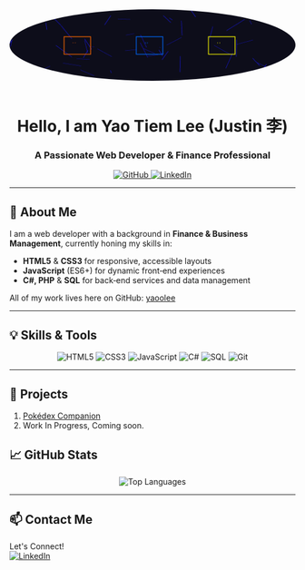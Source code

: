 <div align="center">
  <img src="https://github.com/yaoolee/yaoolee/blob/main/ced1f4a1-ada3-447b-9f8c-3f052bbb51a9.png" width="900" style="border-radius:50%; margin-bottom:1rem;"/>
  <h1>Hello, I am Yao Tiem Lee (Justin 李)</h1>
  <h3>A Passionate Web Developer & Finance Professional</h3>
  <p>
    <a href="https://github.com/yaoolee">
      <img src="https://img.shields.io/badge/GitHub-yaoolee-181717?style=for-the-badge&logo=github" alt="GitHub"/>
    </a>
    <a href="https://linkedin.com/in/yao-tiem-lee">
      <img src="https://img.shields.io/badge/LinkedIn-Yao%20Tiem%20Lee-0A66C2?style=for-the-badge&logo=linkedin" alt="LinkedIn"/>
    </a>
  </p>
</div>

---

## 📖 About Me
I am a web developer with a background in **Finance & Business Management**, currently honing my skills in:
- **HTML5** & **CSS3** for responsive, accessible layouts  
- **JavaScript** (ES6+) for dynamic front‑end experiences  
- **C#, PHP** & **SQL** for back‑end services and data management  

All of my work lives here on GitHub: [yaoolee](https://github.com/yaoolee)

---

## 💡 Skills & Tools

<p align="center">
  <img alt="HTML5" src="https://img.shields.io/badge/HTML5-E34F26?style=for-the-badge&logo=html5" />
  <img alt="CSS3" src="https://img.shields.io/badge/CSS3-1572B6?style=for-the-badge&logo=css3" />
  <img alt="JavaScript" src="https://img.shields.io/badge/JavaScript-F7DF1E?style=for-the-badge&logo=javascript" />
  <img alt="C#" src="https://img.shields.io/badge/C%23-239120?style=for-the-badge&logo=c-sharp" />
  <img alt="SQL" src="https://img.shields.io/badge/SQL-CC2927?style=for-the-badge&logo=postgresql" />
  <img alt="Git" src="https://img.shields.io/badge/Git-F05032?style=for-the-badge&logo=git" />
</p>

---

## 📁 Projects
1. [Pokédex Companion](https://yaoolee.github.io/pet-project/)
2. Work In Progress, Coming soon.

## 📈 GitHub Stats

<p align="center">
  <img src="https://github-readme-stats.vercel.app/api/top-langs?username=yaoolee&show_icons=true&theme=tokyonight&layout=compact" alt="Top Languages" />
</p>

---

## 📫 Contact Me

<p>
  Let's Connect!
  <br>
  <a href="https://linkedin.com/in/yao-tiem-lee">
    <img src="https://img.shields.io/badge/LinkedIn-Yao%20Tiem%20Lee-0A66C2?style=for-the-badge&logo=linkedin" alt="LinkedIn"/>
  </a>
</p>
